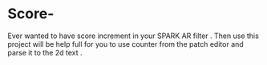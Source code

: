 # Score-
Ever wanted to have score increment in your SPARK AR filter . Then use this project will be help full for you to use counter from the patch editor and parse it to the 2d text .
